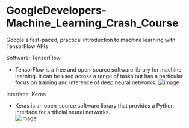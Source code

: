 # GoogleDevelopers-Machine_Learning_Crash_Course
Google's fast-paced, practical introduction to machine learning with TensorFlow APIs

Software: TensorFlow
- TensorFlow is a free and open-source software library for machine learning. It can be used across a range of tasks but has a particular focus on training and inference of deep neural networks.
![image](https://user-images.githubusercontent.com/76621210/122167040-00062980-cead-11eb-8d85-f63c1c39a8fd.png)

Interface: Keras
- Keras is an open-source software library that provides a Python interface for artificial neural networks.  
![image](https://user-images.githubusercontent.com/76621210/122167195-2cba4100-cead-11eb-92df-5f46f8e3cd6e.png)
